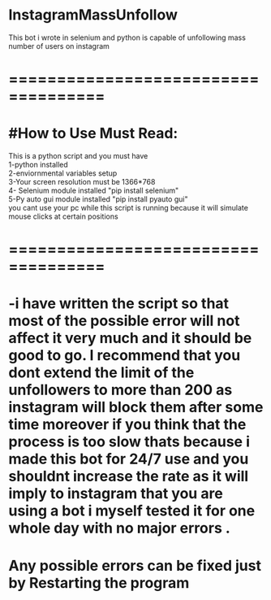 # InstagramMassUnfollow
This bot i wrote in selenium and python is capable of unfollowing mass number of users on instagram 
<h1>====================================</h1>
<h1>#How to Use Must Read:</h1>
This is a python script and you must have <br>1-python installed <br>2-enviornmental variables setup<br>
 3-Your screen resolution must be  1366*768<br>4- Selenium module installed  "pip install selenium" <br>5-Py auto gui module installed "pip install pyauto gui"<br>you cant use your pc while this script is running because it will simulate 
mouse clicks at certain positions <br>
<h1>====================================</h1>
<h1>-i have written the script so that most of the possible error will not affect it very much and it should be good 
to go. 
I recommend that you dont extend the limit of the unfollowers to more than 200 as instagram will block them after some time moreover if you think that the process is too slow thats because i made this bot for 24/7 use and you shouldnt increase the rate as it will imply to instagram that you are using a bot i myself tested it for one whole day with no major errors .</h1>
<h1>Any possible errors can be fixed just by Restarting the program</h1>
